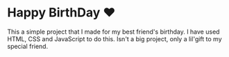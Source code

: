 # Happy BirthDay ❤
This a simple project that I made for my best friend's birthday. 
I have used HTML, CSS and JavaScript to do this. Isn't a big project, only a lil'gift to my special friend.
